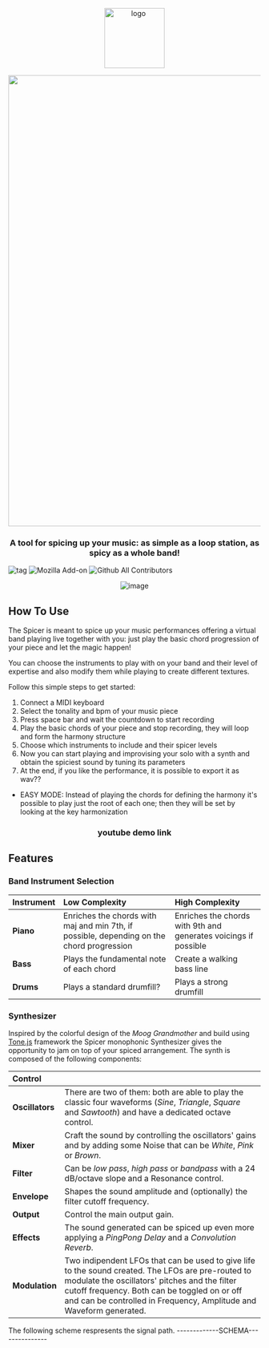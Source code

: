 

<p align="center">
  <img src="https://user-images.githubusercontent.com/57997005/91635010-1c57d900-e9f5-11ea-9c0b-b008605fe2d1.png?raw=true" alt="logo" width="120"//>
</p>
<p align="center">
  <img src="https://user-images.githubusercontent.com/57997005/91749439-bf5d4e00-ebc1-11ea-8c81-2c3514b02f03.gif" width="900"//>
</p>

<h3 align="center"> A tool for spicing up your music: as simple as a loop station, as spicy as a whole band! </h3>

![tag](https://img.shields.io/aur/last-modified/google-chrome) ![Mozilla Add-on](https://img.shields.io/amo/rating/dustman) ![Github All Contributors](https://img.shields.io/github/all-contributors/all-contributors/all-contributors/master) 

<p align="center">
  <img src="https://user-images.githubusercontent.com/57997005/91635013-1f52c980-e9f5-11ea-852c-8e1d80ab34b9.png?raw=true" alt="image"/>
</p>

## How To Use
The Spicer is meant to spice up your music performances offering a virtual band playing live together with you: just play the basic chord progression of your piece and let the magic happen! 

You can choose the instruments to play with on your band and their level of expertise and also modify them while playing to create different textures.

Follow this simple steps to get started:

1. Connect a MIDI keyboard
2. Select the tonality and bpm of your music piece
3. Press space bar and wait the countdown to start recording
4. Play the basic chords of your piece and stop recording, they will loop and form the harmony structure 
5. Choose which instruments to include and their spicer levels
6. Now you can start playing and improvising your solo with a synth and obtain the spiciest sound by tuning its parameters
7. At the end, if you like the performance, it is possible to export it as wav??

* EASY MODE: Instead of playing the chords for defining the harmony it's possible to play just the root of each one; then they will be set by looking at the key harmonization

<h3 align="center"> youtube demo link </h3>

## Features
### Band Instrument Selection

| Instrument | Low Complexity | High Complexity | 
| :---         | :---      | :--- |
| **Piano**   | Enriches the chords with maj and min 7th, if possible, depending on the chord progression    | Enriches the chords with 9th and generates voicings if possible    |
| **Bass**   | Plays the fundamental note of each chord       | Create a walking bass line      |
| **Drums**    | Plays a standard drumfill?       | Plays a strong drumfill     |

### Synthesizer
Inspired by the colorful design of the _Moog Grandmother_ and build using [Tone.js](https://tonejs.github.io/) framework the Spicer monophonic Synthesizer gives the opportunity to jam on top of your spiced arrangement.
The synth is composed of the following components:

| Control |  |
| :---  | :---  | 
| **Oscillators** | There are two of them: both are able to play the classic four waveforms (_Sine_, _Triangle_, _Square_ and _Sawtooth_) and have a dedicated octave control. |
| **Mixer** | Craft the sound by controlling the oscillators' gains and by adding some Noise that can be _White_, _Pink_ or _Brown_. |
| **Filter** | Can be _low pass_, _high pass_ or _bandpass_ with a 24 dB/octave slope and a Resonance control. |
| **Envelope** | Shapes the sound amplitude and (optionally) the filter cutoff frequency. |
| **Output** | Control the main output gain. |
| **Effects** | The sound generated can be spiced up even more applying a _PingPong Delay_ and a _Convolution Reverb_. |
| **Modulation** | Two indipendent LFOs that can be used to give life to the sound created. The LFOs are pre-routed to modulate the oscillators' pitches and the filter cutoff frequency. Both can be toggled on or off and can be controlled in Frequency, Amplitude and Waveform generated. |

The following scheme respresents the signal path.
-------------SCHEMA---------------
